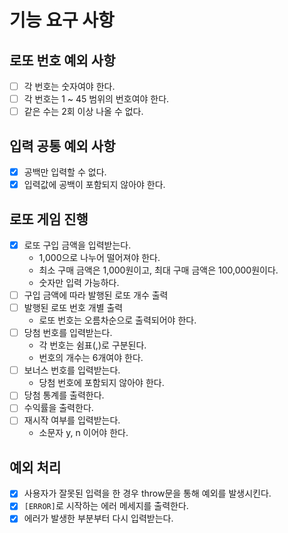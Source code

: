 # 기능 요구 사항

## 로또 번호 예외 사항

- [ ] 각 번호는 숫자여야 한다.
- [ ] 각 번호는 1 ~ 45 범위의 번호여야 한다.
- [ ] 같은 수는 2회 이상 나올 수 없다.

## 입력 공통 예외 사항

- [x] 공백만 입력할 수 없다.
- [x] 입력값에 공백이 포함되지 않아야 한다.

## 로또 게임 진행

- [x] 로또 구입 금액을 입력받는다.
  - 1,000으로 나누어 떨어져야 한다.
  - 최소 구매 금액은 1,000원이고, 최대 구매 금액은 100,000원이다.
  - 숫자만 입력 가능하다.
- [ ] 구입 금액에 따라 발행된 로또 개수 출력
- [ ] 발행된 로또 번호 개별 출력
  - 로또 번호는 오름차순으로 출력되어야 한다.
- [ ] 당첨 번호를 입력받는다.
  - 각 번호는 쉼표(,)로 구분된다.
  - 번호의 개수는 6개여야 한다.
- [ ] 보너스 번호를 입력받는다.
  - 당첨 번호에 포함되지 않아야 한다.
- [ ] 당첨 통계를 출력한다.
- [ ] 수익률을 출력한다.
- [ ] 재시작 여부를 입력받는다.
  - 소문자 y, n 이어야 한다.

## 예외 처리

- [x] 사용자가 잘못된 입력을 한 경우 throw문을 통해 예외를 발생시킨다.
- [x] `[ERROR]`로 시작하는 에러 메세지를 출력한다.
- [x] 에러가 발생한 부분부터 다시 입력받는다.
